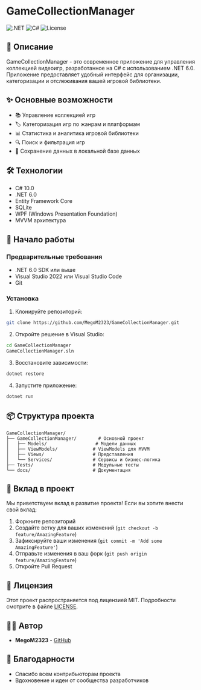 # GameCollectionManager

![.NET](https://img.shields.io/badge/.NET-6.0-512BD4)
![C#](https://img.shields.io/badge/C%23-239120?logo=c-sharp&logoColor=white)
![License](https://img.shields.io/badge/License-MIT-blue.svg)

## 📝 Описание

GameCollectionManager - это современное приложение для управления коллекцией видеоигр, разработанное на C# с использованием .NET 6.0. Приложение предоставляет удобный интерфейс для организации, категоризации и отслеживания вашей игровой библиотеки.

## ✨ Основные возможности

- 📚 Управление коллекцией игр
- 🏷️ Категоризация игр по жанрам и платформам
- 📊 Статистика и аналитика игровой библиотеки
- 🔍 Поиск и фильтрация игр
- 💾 Сохранение данных в локальной базе данных

## 🛠️ Технологии

- C# 10.0
- .NET 6.0
- Entity Framework Core
- SQLite
- WPF (Windows Presentation Foundation)
- MVVM архитектура

## 🚀 Начало работы

### Предварительные требования

- .NET 6.0 SDK или выше
- Visual Studio 2022 или Visual Studio Code
- Git

### Установка

1. Клонируйте репозиторий:

```bash
git clone https://github.com/MegoM2323/GameCollectionManager.git
```

2. Откройте решение в Visual Studio:

```bash
cd GameCollectionManager
GameCollectionManager.sln
```

3. Восстановите зависимости:

```bash
dotnet restore
```

4. Запустите приложение:

```bash
dotnet run
```

## 📦 Структура проекта

```
GameCollectionManager/
├── GameCollectionManager/        # Основной проект
│   ├── Models/                  # Модели данных
│   ├── ViewModels/             # ViewModels для MVVM
│   ├── Views/                  # Представления
│   └── Services/               # Сервисы и бизнес-логика
├── Tests/                      # Модульные тесты
└── docs/                       # Документация
```

## 🤝 Вклад в проект

Мы приветствуем вклад в развитие проекта! Если вы хотите внести свой вклад:

1. Форкните репозиторий
2. Создайте ветку для ваших изменений (`git checkout -b feature/AmazingFeature`)
3. Зафиксируйте ваши изменения (`git commit -m 'Add some AmazingFeature'`)
4. Отправьте изменения в ваш форк (`git push origin feature/AmazingFeature`)
5. Откройте Pull Request

## 📄 Лицензия

Этот проект распространяется под лицензией MIT. Подробности смотрите в файле [LICENSE](LICENSE).

## 👨‍💻 Автор

- **MegoM2323** - [GitHub](https://github.com/MegoM2323)

## 🙏 Благодарности

- Спасибо всем контрибьюторам проекта
- Вдохновение и идеи от сообщества разработчиков
